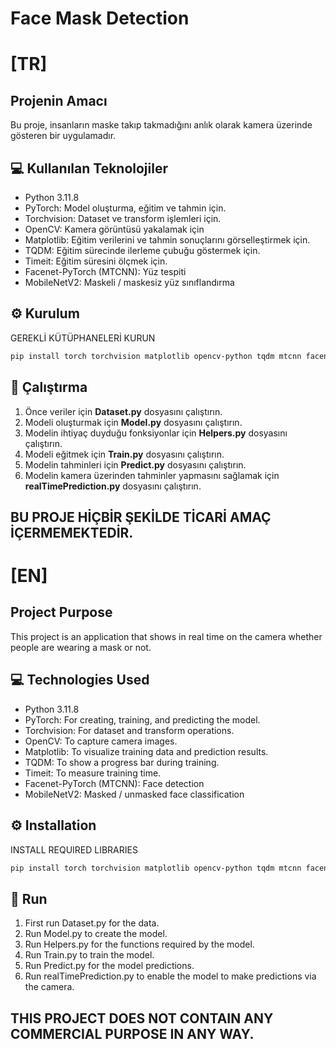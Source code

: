 # Face Mask Detection

# [TR]
## Projenin Amacı
Bu proje, insanların maske takıp takmadığını anlık olarak kamera üzerinde gösteren bir uygulamadır.

## 💻 Kullanılan Teknolojiler
- Python 3.11.8
- PyTorch: Model oluşturma, eğitim ve tahmin için.
- Torchvision: Dataset ve transform işlemleri için.
- OpenCV: Kamera görüntüsü yakalamak için
- Matplotlib: Eğitim verilerini ve tahmin sonuçlarını görselleştirmek için.
- TQDM: Eğitim sürecinde ilerleme çubuğu göstermek için.
- Timeit: Eğitim süresini ölçmek için.
- Facenet-PyTorch (MTCNN): Yüz tespiti
- MobileNetV2: Maskeli / maskesiz yüz sınıflandırma

## ⚙️ Kurulum
GEREKLİ KÜTÜPHANELERİ KURUN
```bash
pip install torch torchvision matplotlib opencv-python tqdm mtcnn facenet-pytorch
```

## 🚀 Çalıştırma
1. Önce veriler için **Dataset.py** dosyasını çalıştırın.
2. Modeli oluşturmak için **Model.py** dosyasını çalıştırın.
3. Modelin ihtiyaç duyduğu fonksiyonlar için **Helpers.py** dosyasını çalıştırın.
4. Modeli eğitmek için **Train.py** dosyasını çalıştırın.
5. Modelin tahminleri için **Predict.py** dosyasını çalıştırın.
6. Modelin kamera üzerinden tahminler yapmasını sağlamak için **realTimePrediction.py** dosyasını çalıştırın.

## BU PROJE HİÇBİR ŞEKİLDE TİCARİ AMAÇ İÇERMEMEKTEDİR.


# [EN]
## Project Purpose
This project is an application that shows in real time on the camera whether people are wearing a mask or not.

## 💻 Technologies Used
- Python 3.11.8
- PyTorch: For creating, training, and predicting the model.
- Torchvision: For dataset and transform operations.
- OpenCV: To capture camera images.
- Matplotlib: To visualize training data and prediction results.
- TQDM: To show a progress bar during training.
- Timeit: To measure training time.
- Facenet-PyTorch (MTCNN): Face detection
- MobileNetV2: Masked / unmasked face classification

## ⚙️ Installation
INSTALL REQUIRED LIBRARIES
```bash
pip install torch torchvision matplotlib opencv-python tqdm mtcnn facenet-pytorch
```

## 🚀 Run

1. First run Dataset.py for the data.
2. Run Model.py to create the model.
3. Run Helpers.py for the functions required by the model.
4. Run Train.py to train the model.
5. Run Predict.py for the model predictions.
6. Run realTimePrediction.py to enable the model to make predictions via the camera.

## THIS PROJECT DOES NOT CONTAIN ANY COMMERCIAL PURPOSE IN ANY WAY.
